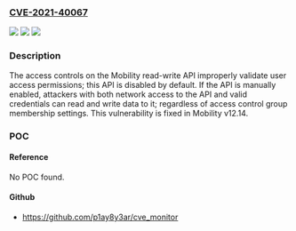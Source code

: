 ### [CVE-2021-40067](https://cve.mitre.org/cgi-bin/cvename.cgi?name=CVE-2021-40067)
![](https://img.shields.io/static/v1?label=Product&message=NetMotion%20Mobility&color=blue)
![](https://img.shields.io/static/v1?label=Version&message=n%2Fa&color=blue)
![](https://img.shields.io/static/v1?label=Vulnerability&message=Incorrect%20access%20control%20in%20Mobility%20read-write%20API&color=brighgreen)

### Description

The access controls on the Mobility read-write API improperly validate user access permissions; this API is disabled by default. If the API is manually enabled, attackers with both network access to the API and valid credentials can read and write data to it; regardless of access control group membership settings. This vulnerability is fixed in Mobility v12.14.

### POC

#### Reference
No POC found.

#### Github
- https://github.com/p1ay8y3ar/cve_monitor

